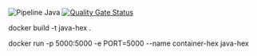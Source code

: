 ![Pipeline Java](https://github.com/lscheiner/arquitetura-hexagonal-account/actions/workflows/pipeline.yml/badge.svg)
[![Quality Gate Status](https://sonarcloud.io/api/project_badges/measure?project=lscheiner_arquitetura-hexagonal-account&metric=alert_status)](https://sonarcloud.io/summary/new_code?id=lscheiner_arquitetura-hexagonal-account)



docker build -t java-hex .


docker run -p 5000:5000 -e PORT=5000 --name container-hex java-hex
 
 
